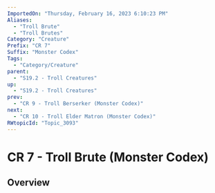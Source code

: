 ```yaml
---
ImportedOn: "Thursday, February 16, 2023 6:10:23 PM"
Aliases:
  - "Troll Brute"
  - "Troll Brutes"
Category: "Creature"
Prefix: "CR 7"
Suffix: "Monster Codex"
Tags:
  - "Category/Creature"
parent:
  - "S19.2 - Troll Creatures"
up:
  - "S19.2 - Troll Creatures"
prev:
  - "CR 9 - Troll Berserker (Monster Codex)"
next:
  - "CR 10 - Troll Elder Matron (Monster Codex)"
RWtopicId: "Topic_3093"
---
```

# CR 7 - Troll Brute (Monster Codex)
## Overview
